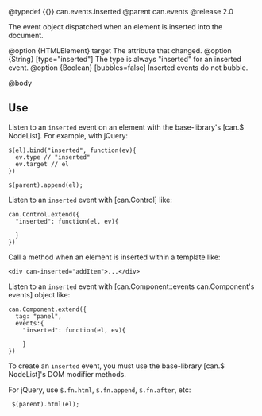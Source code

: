 @typedef {{}} can.events.inserted
@parent can.events
@release 2.0

The event object dispatched when an element is inserted into the document.

@option {HTMLElement} target The attribute that changed.
@option {String} [type="inserted"] The type is always "inserted" for an inserted event.
@option {Boolean} [bubbles=false] Inserted events do not bubble.

@body

## Use

Listen to an `inserted` event on an element with the base-library's [can.$ NodeList]. For example,
with jQuery:

    $(el).bind("inserted", function(ev){
      ev.type // "inserted"
      ev.target // el
    })

    $(parent).append(el);

Listen to an `inserted` event with [can.Control] like:

    can.Control.extend({
      "inserted": function(el, ev){

      }
    })

Call a method when an element is inserted within a template like:

    <div can-inserted="addItem">...</div>

Listen to an `inserted` event with [can.Component::events can.Component's events] object like:

    can.Component.extend({
      tag: "panel",
      events:{
        "inserted": function(el, ev){

        }
    })

To create an `inserted` event, you must use the base-library [can.$ NodeList]'s DOM modifier methods.

For jQuery, use `$.fn.html`, `$.fn.append`, `$.fn.after`, etc:

     $(parent).html(el);
